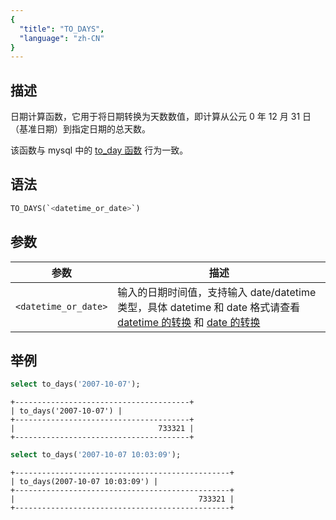 ```yaml
---
{
  "title": "TO_DAYS",
  "language": "zh-CN"
}
---
```


## 描述
日期计算函数，它用于将日期转换为天数数值，即计算从公元 0 年 12 月 31 日（基准日期）到指定日期的总天数。

该函数与 mysql 中的 [to_day 函数](https://dev.mysql.com/doc/refman/8.4/en/date-and-time-functions.html#function_to-days) 行为一致。

## 语法

```sql
TO_DAYS(`<datetime_or_date>`)
```

## 参数
| 参数                         | 描述                          |
|----------------------------|-----------------------------|
| `<datetime_or_date>` | 输入的日期时间值，支持输入 date/datetime 类型，具体 datetime 和 date 格式请查看 [datetime 的转换](../../../../../current/sql-manual/basic-element/sql-data-types/conversion/datetime-conversion) 和 [date 的转换](../../../../../current/sql-manual/basic-element/sql-data-types/conversion/date-conversion) |


## 举例

```sql
select to_days('2007-10-07');
```
```text
+---------------------------------------+
| to_days('2007-10-07') |
+---------------------------------------+
|                                733321 |
+---------------------------------------+
```

```sql
select to_days('2007-10-07 10:03:09');
```
```text
+------------------------------------------------+
| to_days(2007-10-07 10:03:09') |
+------------------------------------------------+
|                                         733321 |
+------------------------------------------------+
```
